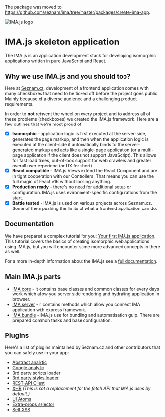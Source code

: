 The package was moved to https://github.com/seznam/ima/tree/master/packages/create-ima-app.

![IMA.js logo](https://imajs.io/img/imajs-logo.png)

# IMA.js skeleton application

The IMA.js is an application development stack for developing isomorphic
applications written in pure JavaScript and React.

## Why we use IMA.js and you should too?

Here at [Seznam.cz](https://www.seznam.cz/vychytavky/), development of a frontend application comes with many checkboxes that need to be ticked off before the project goes public. Mainly because of a diverse audience and a challenging product requirements.

In order to **not** reinvent the wheel on every project and to address all of these problems (checkboxes) we created the IMA.js framework. Here are a few outlines that we're most proud of:

- [X] **Isomorphic** - application logic is first executed at the server-side, generates the page markup, and then when the application logic is executed at the client-side it automatically binds to the server-generated markup and acts like a single-page application (or a multi-page application if the client does not support JavaScript). This allows for fast load times, out-of-box support for web crawlers and greater overall user experienc (or UX for short).
- [X] **React compatible** - IMA.js Views extend the React Component and are in tight cooperation with our Controllers. That means you can use the full magic of React v16 without loosing anything.
- [X] **Production ready** - there's no need for additional setup or configuration. IMA.js uses evironment-specific configurations from the start.
- [X] **Battle tested** - IMA.js is used on various projects across Seznam.cz. Some of them pushing the limits of what a frontend application can do.

## Documentation

We have prepared a complex tutorial for you:
[Your first IMA.js application](https://github.com/seznam/IMA.js-skeleton/wiki/Tutorial,-part-1).
This tutorial covers the basics of creating isomorphic web applications using
IMA.js, but you will encounter some more advanced concepts in there as well.

For a more in-depth information about the IMA.js see a [full documentation](https://github.com/seznam/IMA.js-skeleton/wiki/Documentation).

## Main IMA.js parts
- [IMA core](https://github.com/seznam/IMA.js-core) - it contains base classes and common classes for every days work which allow you server side rendering and hydrating application in browser.
- [IMA server](https://github.com/seznam/IMA.js-server) - it contains methods which allow you connect IMA application with express framework.
- [IMA bundle](https://github.com/seznam/IMA.js-gulp-tasks) - IMA.js use for bundling and automatisation gulp. There are prepared common tasks and base configuration.

## Plugins
Here's a list of plugins maintained by Seznam.cz and other contributors that you can safely use in your app:
- [Abstract analytic](https://github.com/seznam/IMA.js-plugin-analytic)
- [Google analytic](https://github.com/seznam/IMA.js-plugin-analytic-google)
- [3rd party scripts loader](https://github.com/seznam/IMA.js-plugin-script-loader)
- [3rd party styles loader](https://github.com/seznam/IMA.js-plugin-style-loader)
- [REST-API Client](https://github.com/jurca/IMA-plugin-rest-client)
- [XHR](https://github.com/seznam/IMA.js-plugin-xhr) *(This is not a replacement for the fetch API that IMA.js uses by default.)*
- [UI Atoms](https://github.com/seznam/IMA.js-ui-atoms)
- [Extra-props selector](https://github.com/seznam/IMA.js-plugin-select)
- [Self XSS](https://github.com/seznam/IMA.js-plugin-self-xss)
